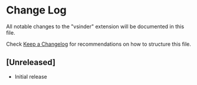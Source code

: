 # Change Log

All notable changes to the "vsinder" extension will be documented in this file.

Check [Keep a Changelog](http://keepachangelog.com/) for recommendations on how to structure this file.

## [Unreleased]

- Initial release